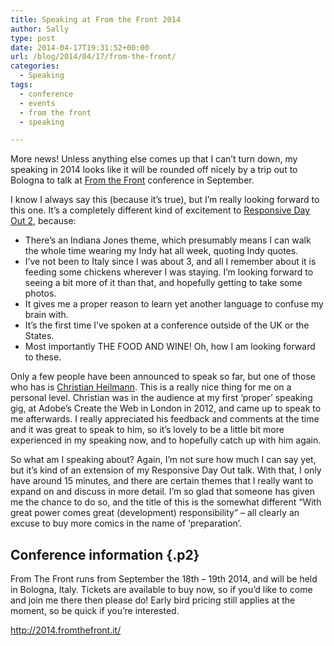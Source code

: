 ```yaml
---
title: Speaking at From the Front 2014
author: Sally
type: post
date: 2014-04-17T19:31:52+00:00
url: /blog/2014/04/17/from-the-front/
categories:
  - Speaking
tags:
  - conference
  - events
  - from the front
  - speaking

---
```

<p class="p1">
  More news! Unless anything else comes up that I can’t turn down, my speaking in 2014 looks like it will be rounded off nicely by a trip out to Bologna to talk at <a title="From the Front" href="http://2014.fromthefront.it/">From the Front</a> conference in September.
</p>

<p class="p2">
  I know I always say this (because it’s true), but I’m really looking forward to this one. It’s a completely different kind of excitement to <a title="Responsive Day Out 2" href="http://responsiveconf.com/">Responsive Day Out 2</a>, because:
</p>

<ul class="ul1">
  <li class="li1">
    There’s an Indiana Jones theme, which presumably means I can walk the whole time wearing my Indy hat all week, quoting Indy quotes.
  </li>
  <li class="li1">
    I’ve not been to Italy since I was about 3, and all I remember about it is feeding some chickens wherever I was staying. I’m looking forward to seeing a bit more of it than that, and hopefully getting to take some photos.
  </li>
  <li class="li1">
    It gives me a proper reason to learn yet another language to confuse my brain with.
  </li>
  <li class="li1">
    It’s the first time I’ve spoken at a conference outside of the UK or the States.
  </li>
  <li class="li1">
    Most importantly THE FOOD AND WINE! Oh, how I am looking forward to these.
  </li>
</ul>

<p class="p2">
  Only a few people have been announced to speak so far, but one of those who has is <a title="Christian Heillmann" href="http://christianheilmann.com/">Christian Heilmann</a>. This is a really nice thing for me on a personal level. Christian was in the audience at my first ‘proper’ speaking gig, at Adobe’s Create the Web in London in 2012, and came up to speak to me afterwards. I really appreciated his feedback and comments at the time and it was great to speak to him, so it’s lovely to be a little bit more experienced in my speaking now, and to hopefully catch up with him again.
</p>

<p class="p2">
  So what am I speaking about? Again, I’m not sure how much I can say yet, but it’s kind of an extension of my Responsive Day Out talk. With that, I only have around 15 minutes, and there are certain themes that I really want to expand on and discuss in more detail. I’m so glad that someone has given me the chance to do so, and the title of this is the somewhat different “With great power comes great (development) responsibility” &#8211; all clearly an excuse to buy more comics in the name of ‘preparation’.
</p>

## Conference information {.p2}

<p class="p2">
  From The Front runs from September the 18th &#8211; 19th 2014, and will be held in Bologna, Italy. Tickets are available to buy now, so if you’d like to come and join me there then please do! Early bird pricing still applies at the moment, so be quick if you’re interested.
</p>

<p class="p2">
  <a href="http://2014.fromthefront.it/">http://2014.fromthefront.it/</a>
</p>